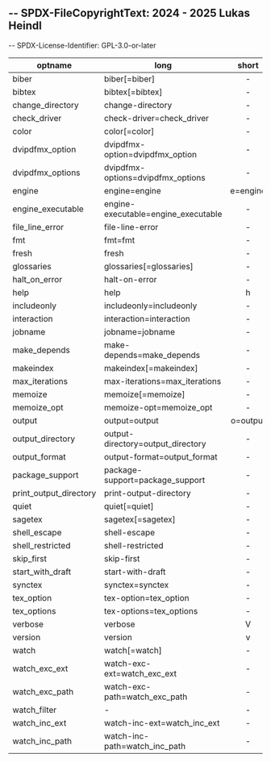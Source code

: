 -- SPDX-FileCopyrightText: 2024 - 2025 Lukas Heindl
--
-- SPDX-License-Identifier: GPL-3.0-or-later

| optname | long | short | default |
| ------- | ---- | :---: | ------- |
| biber | biber[=biber] | - | biber |
| bibtex | bibtex[=bibtex] | - | bibtex |
| change_directory | change-directory | - | - |
| check_driver | check-driver=check_driver | - | - |
| color | color[=color] | - | always |
| dvipdfmx_option | dvipdfmx-option=dvipdfmx_option | - | - |
| dvipdfmx_options | dvipdfmx-options=dvipdfmx_options | - | - |
| engine | engine=engine | e=engine | - |
| engine_executable | engine-executable=engine_executable | - | - |
| file_line_error | file-line-error | - | - |
| fmt | fmt=fmt | - | - |
| fresh | fresh | - | - |
| glossaries | glossaries[=glossaries] | - | makeindex:glo:gls:glg |
| halt_on_error | halt-on-error | - | - |
| help | help | h | - |
| includeonly | includeonly=includeonly | - | - |
| interaction | interaction=interaction | - | - |
| jobname | jobname=jobname | - | - |
| make_depends | make-depends=make_depends | - | - |
| makeindex | makeindex[=makeindex] | - | makeindex |
| max_iterations | max-iterations=max_iterations | - | - |
| memoize | memoize[=memoize] | - | perl |
| memoize_opt | memoize-opt=memoize_opt | - | - |
| output | output=output | o=output | - |
| output_directory | output-directory=output_directory | - | - |
| output_format | output-format=output_format | - | - |
| package_support | package-support=package_support | - | - |
| print_output_directory | print-output-directory | - | - |
| quiet | quiet[=quiet] | - | 1 |
| sagetex | sagetex[=sagetex] | - | sage |
| shell_escape | shell-escape | - | - |
| shell_restricted | shell-restricted | - | - |
| skip_first | skip-first | - | - |
| start_with_draft | start-with-draft | - | - |
| synctex | synctex=synctex | - | - |
| tex_option | tex-option=tex_option | - | - |
| tex_options | tex-options=tex_options | - | - |
| verbose | verbose | V | - |
| version | version | v | - |
| watch | watch[=watch] | - | auto |
| watch_exc_ext | watch-exc-ext=watch_exc_ext | - | - |
| watch_exc_path | watch-exc-path=watch_exc_path | - | - |
| watch_filter | - | - | - |
| watch_inc_ext | watch-inc-ext=watch_inc_ext | - | - |
| watch_inc_path | watch-inc-path=watch_inc_path | - | - |
